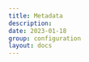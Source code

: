 ```yaml
---
title: Metadata
description: 
date: 2023-01-18
group: configuration
layout: docs
---
```


<!-- TODO: expand -->